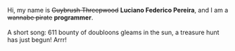 Hi, my name is ~~Guybrush Threepwood~~ **Luciano Federico Pereira**, and I am a ~~wannabe pirate~~ **programmer**.<br><br>A short song: 611 bounty of doubloons gleams in the sun, a treasure hunt has just begun! Arrr!

